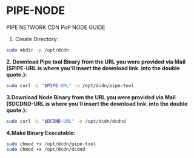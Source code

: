 # PIPE-NODE
PIPE NETWORK CDN PoP NODE GUIDE

1. Create Directory:
```bash
sudo mkdir -p /opt/dcdn
```

 **2. Download Pipe tool Binary from the URL you were provided via Mail ($PIPE-URL is where you'll insert the download link. into the double quote.):**
```bash
sudo curl -L "$PIPE-URL" -o /opt/dcdn/pipe-tool
```
**3.Download Node Binary from the URL you were provided via Mail ($DCDND-URL is where you'll insert the download link. into the double quote.):**
```bash
sudo curl -L "$DCDND-URL" -o /opt/dcdn/dcdnd
```

**4.Make Binary Executable:**
```bash
sudo chmod +x /opt/dcdn/pipe-tool
sudo chmod +x /opt/dcdn/dcdnd
```
